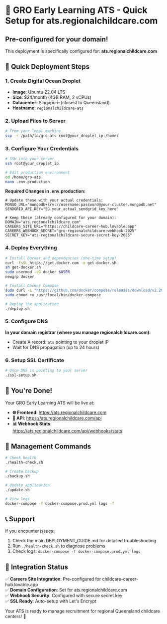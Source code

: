 # 🚀 GRO Early Learning ATS - Quick Setup for ats.regionalchildcare.com

## Pre-configured for your domain!
This deployment is specifically configured for: **ats.regionalchildcare.com**

## 🎯 Quick Deployment Steps

### 1. Create Digital Ocean Droplet
- **Image**: Ubuntu 22.04 LTS
- **Size**: $24/month (4GB RAM, 2 vCPUs)
- **Datacenter**: Singapore (closest to Queensland)
- **Hostname**: `regionalchildcare-ats`

### 2. Upload Files to Server
```bash
# From your local machine
scp -r /path/to/gro-ats root@your_droplet_ip:/home/
```

### 3. Configure Your Credentials
```bash
# SSH into your server
ssh root@your_droplet_ip

# Edit production environment
cd /home/gro-ats
nano .env.production
```

**Required Changes in .env.production:**
```env
# Update these with your actual credentials:
MONGO_URL="mongodb+srv://username:password@your-cluster.mongodb.net"
SENDGRID_API_KEY="SG.your_actual_sendgrid_key_here"

# Keep these (already configured for your domain):
DOMAIN="ats.regionalchildcare.com"
CAREERS_SITE_URL="https://childcare-career-hub.lovable.app"
CAREERS_WEBHOOK_SECRET="gro-regionalchildcare-webhook-2025"
SECRET_KEY="ats-regionalchildcare-secure-secret-key-2025"
```

### 4. Deploy Everything
```bash
# Install Docker and dependencies (one-time setup)
curl -fsSL https://get.docker.com -o get-docker.sh
sh get-docker.sh
sudo usermod -aG docker $USER
newgrp docker

# Install Docker Compose
sudo curl -L "https://github.com/docker/compose/releases/download/v2.20.0/docker-compose-$(uname -s)-$(uname -m)" -o /usr/local/bin/docker-compose
sudo chmod +x /usr/local/bin/docker-compose

# Deploy the application
./deploy.sh
```

### 5. Configure DNS
**In your domain registrar (where you manage regionalchildcare.com):**
- Create A record: `ats` pointing to your droplet IP
- Wait for DNS propagation (up to 24 hours)

### 6. Setup SSL Certificate
```bash
# Once DNS is pointing to your server
./ssl-setup.sh
```

## 🎉 You're Done!

Your GRO Early Learning ATS will be live at:
- **🌐 Frontend**: https://ats.regionalchildcare.com
- **🔧 API**: https://ats.regionalchildcare.com/api
- **📊 Webhook Stats**: https://ats.regionalchildcare.com/api/webhooks/stats

## 🔧 Management Commands

```bash
# Check health
./health-check.sh

# Create backup
./backup.sh

# Update application
./update.sh

# View logs
docker-compose -f docker-compose.prod.yml logs -f
```

## 📞 Support

If you encounter issues:
1. Check the main DEPLOYMENT_GUIDE.md for detailed troubleshooting
2. Run `./health-check.sh` to diagnose problems
3. Check logs: `docker-compose -f docker-compose.prod.yml logs`

## 🔗 Integration Status

✅ **Careers Site Integration**: Pre-configured for childcare-career-hub.lovable.app  
✅ **Domain Configuration**: Set for ats.regionalchildcare.com  
✅ **Webhook Security**: Configured with secure secret key  
✅ **SSL Ready**: Auto-setup with Let's Encrypt  

Your ATS is ready to manage recruitment for regional Queensland childcare centers! 🌟